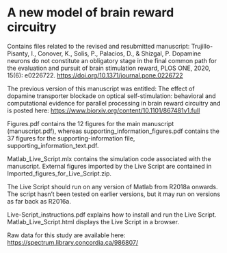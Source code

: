 # A new model of brain reward circuitry
 Contains files related to the revised and resubmitted manuscript: Trujillo-Pisanty, I., Conover, K., Solis, P., Palacios, D., & Shizgal, P. Dopamine neurons do not constitute an obligatory stage in the final common path for the evaluation and pursuit of brain stimulation reward, PLOS ONE, 2020, 15(6): e0226722. https://doi.org/10.1371/journal.pone.0226722

The previous version of this manuscript was entitled: The effect of dopamine transporter blockade on optical self-stimulation: behavioral and computational evidence for parallel processing in brain reward circuitry and is posted here: https://www.biorxiv.org/content/10.1101/867481v1.full

Figures.pdf contains the 12 figures for the main manuscript (manuscript.pdf), whereas supporting_information_figures.pdf contains the 37 figures for the supporting-information file, supporting_information_text.pdf. 

Matlab_Live_Script.mlx contains the simulation code associated with the manuscript. External figures imported by the Live Script are contained in Imported_figures_for_Live_Script.zip. 

The Live Script should run on any version of Matlab from R2018a onwards. The script hasn’t been tested on earlier versions, but it may run on versions as far back as R2016a.

Live-Script_instructions.pdf explains how to install and run the Live Script. Matlab_Live_Script.html displays the Live Script in a browser. 

Raw data for this study are available here: https://spectrum.library.concordia.ca/986807/
